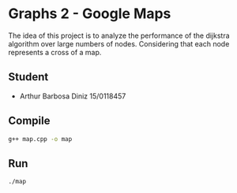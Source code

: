 # Graphs 2 - Google Maps
The idea of this project is to analyze the performance of the dijkstra algorithm over large numbers of nodes.
Considering that each node represents a cross of a map.

## Student
- Arthur Barbosa Diniz 15/0118457

## Compile
```bash
g++ map.cpp -o map
```

## Run
```bash
./map
```